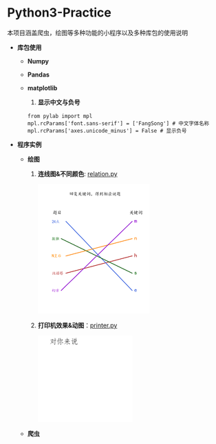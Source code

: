 # Python3-Practice
本项目涵盖爬虫，绘图等多种功能的小程序以及多种库包的使用说明

*  **库包使用**

    + **Numpy**
    
    + **Pandas**
    
    + **matplotlib**
    
         1. **显示中文与负号**
          
          from pylab import mpl  
          mpl.rcParams['font.sans-serif'] = ['FangSong'] # 中文字体名称
          mpl.rcParams['axes.unicode_minus'] = False # 显示负号


*  **程序实例**

    + **绘图**
    
       1. **连线图&不同颜色**: [relation.py](https://github.com/Anfany/Python3-Practice/blob/master/relation.py)
       
          ![image](https://github.com/Anfany/Python3-Practice/blob/master/puzzle.png)
    
       2. **打印机效果&动图**：[printer.py](https://github.com/Anfany/Python3-Practice/blob/master/printer.py)
          
          ![image](https://github.com/Anfany/Python3-Practice/blob/master/anfany.gif)
    
    
    
    + **爬虫**
    


